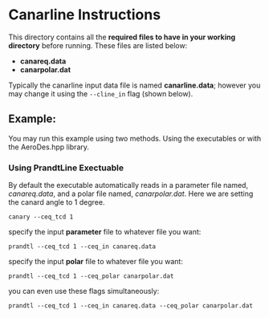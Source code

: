 # Canarline Instructions

This directory contains all the **required files to have in your working directory** before running. These
files are listed below:

* **canareq.data**
* **canarpolar.dat**

Typically the canarline input data file is named **canarline.data**; however you 
may change it using the ```--cline_in``` flag (shown below). 

## Example:
You may run this example using two methods. Using the executables or with the AeroDes.hpp library.

### Using PrandtLine Exectuable
By default the executable automatically reads in a parameter file named, *canareq.data*, and a polar file named, *canarpolar.dat*.
Here we are setting the canard angle to 1 degree.
```
canary --ceq_tcd 1
```

specify the input **parameter** file to whatever file you want:
```
prandtl --ceq_tcd 1 --ceq_in canareq.data
```

specify the input **polar** file to whatever file you want:
```
prandtl --ceq_tcd 1 --ceq_polar canarpolar.dat
```

you can even use these flags simultaneously:
```
prandtl --ceq_tcd 1 --ceq_in canareq.data --ceq_polar canarpolar.dat
```